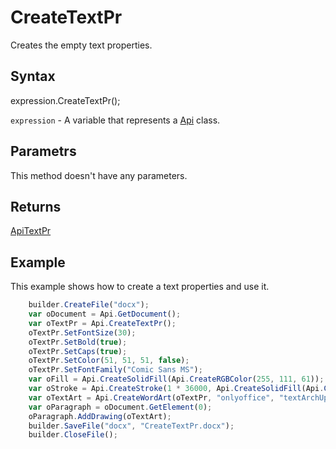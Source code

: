 # CreateTextPr

Creates the empty text properties.

## Syntax

expression.CreateTextPr();

`expression` - A variable that represents a [Api](../Api.md) class.

## Parametrs

This method doesn't have any parameters.

## Returns

[ApiTextPr](../../ApiTextPr/ApiTextPr.md)

## Example

This example shows how to create a text properties and use it.

```javascript
	builder.CreateFile("docx");
	var oDocument = Api.GetDocument();
	var oTextPr = Api.CreateTextPr();
	oTextPr.SetFontSize(30);
	oTextPr.SetBold(true);
	oTextPr.SetCaps(true);
	oTextPr.SetColor(51, 51, 51, false);
	oTextPr.SetFontFamily("Comic Sans MS");
	var oFill = Api.CreateSolidFill(Api.CreateRGBColor(255, 111, 61));
	var oStroke = Api.CreateStroke(1 * 36000, Api.CreateSolidFill(Api.CreateRGBColor(51, 51, 51)));
	var oTextArt = Api.CreateWordArt(oTextPr, "onlyoffice", "textArchUp", oFill, oStroke, 0, 150 * 36000, 50 * 36000);
	var oParagraph = oDocument.GetElement(0);
	oParagraph.AddDrawing(oTextArt);
	builder.SaveFile("docx", "CreateTextPr.docx");
	builder.CloseFile();
```